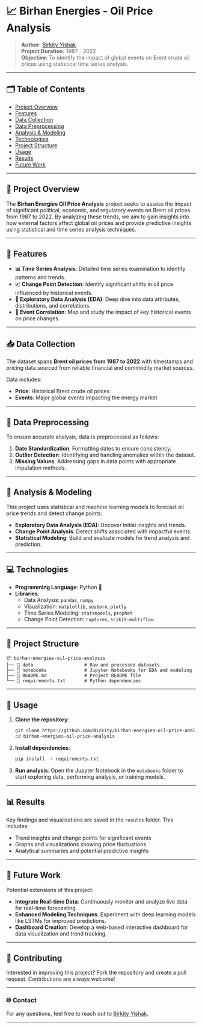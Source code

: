 # 📈 Birhan Energies - Oil Price Analysis

> **Author:** [Birkity Yishak](https://github.com/Birkity)  
> **Project Duration:** 1987 - 2022  
> **Objective:** To identify the impact of global events on Brent crude oil prices using statistical time series analysis.

---

## 🗂️ Table of Contents

- [Project Overview](#project-overview)
- [Features](#features)
- [Data Collection](#data-collection)
- [Data Preprocessing](#data-preprocessing)
- [Analysis & Modeling](#analysis--modeling)
- [Technologies](#technologies)
- [Project Structure](#project-structure)
- [Usage](#usage)
- [Results](#results)
- [Future Work](#future-work)

---

## 📝 Project Overview

The **Birhan Energies Oil Price Analysis** project seeks to assess the impact of significant political, economic, and regulatory events on Brent oil prices from 1987 to 2022. By analyzing these trends, we aim to gain insights into how external factors affect global oil prices and provide predictive insights using statistical and time series analysis techniques.

---

## 🌟 Features

- **📊 Time Series Analysis**: Detailed time series examination to identify patterns and trends.
- **📈 Change Point Detection**: Identify significant shifts in oil price influenced by historical events.
- **📑 Exploratory Data Analysis (EDA)**: Deep dive into data attributes, distributions, and correlations.
- **📅 Event Correlation**: Map and study the impact of key historical events on price changes.

---

## 📥 Data Collection

The dataset spans **Brent oil prices from 1987 to 2022** with timestamps and pricing data sourced from reliable financial and commodity market sources.

Data includes:

- **Price**: Historical Brent crude oil prices
- **Events**: Major global events impacting the energy market

---

## 🔄 Data Preprocessing

To ensure accurate analysis, data is preprocessed as follows:

1. **Date Standardization**: Formatting dates to ensure consistency.
2. **Outlier Detection**: Identifying and handling anomalies within the dataset.
3. **Missing Values**: Addressing gaps in data points with appropriate imputation methods.

---

## 🧠 Analysis & Modeling

This project uses statistical and machine learning models to forecast oil price trends and detect change points:

- **Exploratory Data Analysis (EDA)**: Uncover initial insights and trends.
- **Change Point Analysis**: Detect shifts associated with impactful events.
- **Statistical Modeling**: Build and evaluate models for trend analysis and prediction.

---

## 💻 Technologies

- **Programming Language**: Python 🐍
- **Libraries**:
  - Data Analysis: `pandas`, `numpy`
  - Visualization: `matplotlib`, `seaborn`, `plotly`
  - Time Series Modeling: `statsmodels`, `prophet`
  - Change Point Detection: `ruptures`, `scikit-multiflow`

---

## 📁 Project Structure

```plaintext
📦 birhan-energies-oil-price-analysis
├── 📂 data                   # Raw and processed datasets
├── 📂 notebooks              # Jupyter Notebooks for EDA and modeling
├── 📄 README.md              # Project README file
└── 📄 requirements.txt       # Python dependencies
```

---

## 🚀 Usage

1. **Clone the repository**:

   ```bash
   git clone https://github.com/Birkity/birhan-energies-oil-price-analysis.git
   cd birhan-energies-oil-price-analysis
   ```

2. **Install dependencies**:

   ```bash
   pip install -r requirements.txt
   ```

3. **Run analysis**:
   Open the Jupyter Notebook in the `notebooks` folder to start exploring data, performing analysis, or training models.

---

## 📊 Results

Key findings and visualizations are saved in the `results` folder. This includes:

- Trend insights and change points for significant events
- Graphs and visualizations showing price fluctuations
- Analytical summaries and potential predictive insights

---

## 🔮 Future Work

Potential extensions of this project:

- **Integrate Real-time Data**: Continuously monitor and analyze live data for real-time forecasting.
- **Enhanced Modeling Techniques**: Experiment with deep learning models like LSTMs for improved predictions.
- **Dashboard Creation**: Develop a web-based interactive dashboard for data visualization and trend tracking.

---

## 🤝 Contributing

Interested in improving this project? Fork the repository and create a pull request. Contributions are always welcome!

---

### 🌐 Contact

For any questions, feel free to reach out to [Birkity Yishak](https://github.com/Birkity).

---

